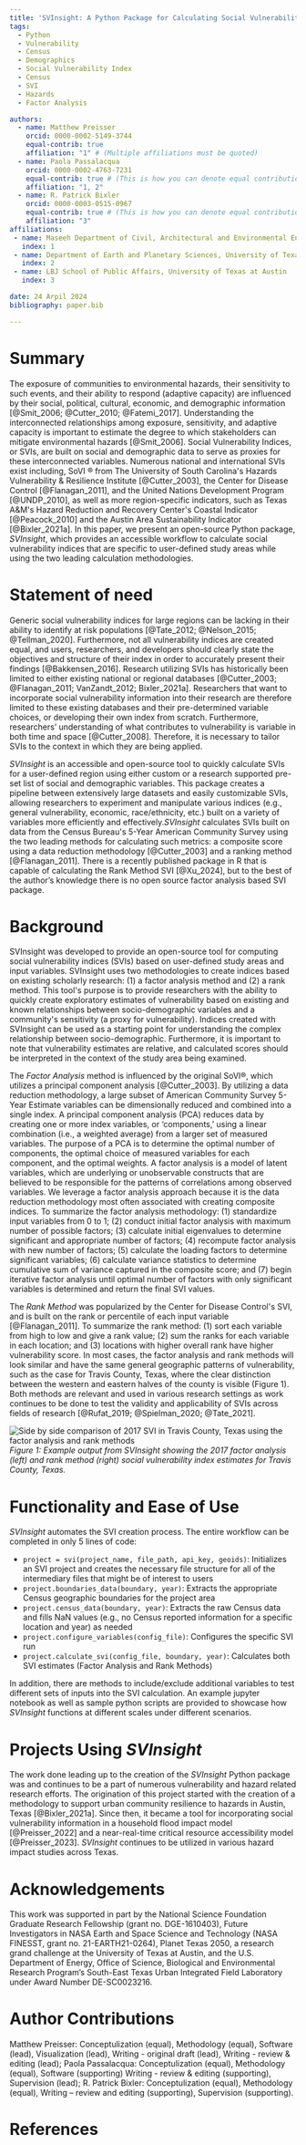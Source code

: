 ```yaml
---
title: 'SVInsight: A Python Package for Calculating Social Vulnerability Indices'
tags:
  - Python
  - Vulnerability
  - Census
  - Demographics
  - Social Vulnerability Index
  - Census
  - SVI
  - Hazards
  - Factor Analysis

authors:
  - name: Matthew Preisser
    orcid: 0000-0002-5149-3744
    equal-contrib: true
    affiliation: "1" # (Multiple affiliations must be quoted)
  - name: Paola Passalacqua
    orcid: 0000-0002-4763-7231
    equal-contrib: true # (This is how you can denote equal contributions between multiple authors)
    affiliation: "1, 2"
  - name: R. Patrick Bixler
    orcid: 0000-0003-0515-0967
    equal-contrib: true # (This is how you can denote equal contributions between multiple authors)
    affiliation: "3"
affiliations:
 - name: Maseeh Department of Civil, Architectural and Environmental Engineering, University of Texas at Austin
   index: 1
 - name: Department of Earth and Planetary Sciences, University of Texas at Austin
   index: 2
 - name: LBJ School of Public Affairs, University of Texas at Austin
   index: 3

date: 24 Arpil 2024
bibliography: paper.bib

---
```


# Summary

The exposure of communities to environmental hazards, their sensitivity to such events, and their ability to respond (adaptive capacity) are influenced by their social, political, cultural, economic, and demographic information [@Smit_2006; @Cutter_2010; @Fatemi_2017]. Understanding the interconnected relationships among exposure, sensitivity, and adaptive capacity is important to estimate the degree to which stakeholders can mitigate environmental hazards [@Smit_2006]. Social Vulnerability Indices, or SVIs, are built on social and demographic data to serve as proxies for these interconnected variables. Numerous national and international SVIs exist including, SoVI &reg; from The University of South Carolina's Hazards Vulnerability & Resilience Institute [@Cutter_2003], the Center for Disease Control [@Flanagan_2011], and the United Nations Development Program [@UNDP_2010], as well as more region-specific indicators, such as Texas A&M's Hazard Reduction and Recovery Center's Coastal Indicator [@Peacock_2010] and the Austin Area Sustainability Indicator [@Bixler_2021a]. In this paper, we present an open-source Python package, *SVInsight*, which provides an accessible workflow to calculate social vulnerability indices that are specific to user-defined study areas while using the two leading calculation methodologies. 


# Statement of need
Generic social vulnerability indices for large regions can be lacking in their ability to identify at risk populations [@Tate_2012; @Nelson_2015; @Tellman_2020]. Furthermore, not all vulnerability indices are created equal, and users, researchers, and developers should clearly state the objectives and structure of their index in order to accurately present their findings [@Bakkensen_2016]. Research utilizing SVIs has historically been limited to either existing national or regional databases [@Cutter_2003; @Flanagan_2011; VanZandt_2012; Bixler_2021a]. Researchers that want to incorporate social vulnerability information into their research are therefore limited to these existing databases and their pre-determined variable choices, or developing their own index from scratch. Furthermore, researchers’ understanding of what contributes to vulnerability is variable in both time and space [@Cutter_2008]. Therefore, it is necessary to tailor SVIs to the context in which they are being applied. 

*SVInsight* is an accessible and open-source tool to quickly calculate SVIs for a user-defined region using either custom or a research supported pre-set list of social and demographic variables. This package creates a pipeline between extensively large datasets and easily customizable SVIs, allowing researchers to experiment and manipulate various indices (e.g., general vulnerability, economic, race/ethnicity, etc.) built on a variety of variables more efficiently and effectively.*SVInsight* calculates SVIs built on data from the Census Bureau's 5-Year American Community Survey using the two leading methods for calculating such metrics: a composite score using a data reduction methodology [@Cutter_2003] and a ranking method [@Flanagan_2011]. There is a recently published package in R that is capable of calculating the Rank Method SVI [@Xu_2024], but to the best of the author’s knowledge there is no open source factor analysis based SVI package.




# Background 

SVInsight was developed to provide an open-source tool for computing social vulnerability indices (SVIs) based on user-defined study areas and input variables. SVInsight uses two methodologies to create indices based on existing scholarly research: (1) a factor analysis method and (2) a rank method. This tool's purpose is to provide researchers with the ability to quickly create exploratory estimates of vulnerability based on existing and known relationships between socio-demographic variables and a community's sensitivity (a proxy for vulnerability). Indices created with SVInsight can be used as a starting point for understanding the complex relationship between socio-demographic. Furthermore, it is important to note that vulnerability estimates are relative, and calculated scores should be interpreted in the context of the study area being examined.

The *Factor Analysis* method is influenced by the original SoVI®, which utilizes a principal component analysis [@Cutter_2003]. By utilizing a data reduction methodology, a large subset of American Community Survey 5-Year Estimate variables can be dimensionally reduced and combined into a single index. A principal component analysis (PCA) reduces data by creating one or more index variables, or ‘components,’ using a linear combination (i.e., a weighted average) from a larger set of measured variables. The purpose of a PCA is to determine the optimal number of components, the optimal choice of measured variables for each component, and the optimal weights. A factor analysis is a model of latent variables, which are underlying or unobservable constructs that are believed to be responsible for the patterns of correlations among observed variables. We leverage a factor analysis approach because it is the data reduction methodology most often associated with creating composite indices. To summarize the factor analysis methodology: (1) standardize input variables from 0 to 1; (2) conduct initial factor analysis with maximum number of possible factors; (3) calculate initial eigenvalues to determine significant and appropriate number of factors; (4) recompute factor analysis with new number of factors; (5) calculate the loading factors to determine significant variables; (6) calculate variance statistics to determine cumulative sum of variance captured in the composite score; and (7) begin iterative factor analysis until optimal number of factors with only significant variables is determined and return the final SVI values.

The *Rank Method* was popularized by the Center for Disease Control's SVI, and is built on the rank or percentile of each input variable [@Flanagan_2011]. To summarize the rank method: (1) sort each variable from high to low and give a rank value; (2) sum the ranks for each variable in each location; and (3) locations with higher overall rank have higher vulnerability score. In most cases, the factor analysis and rank methods will look similar and have the same general geographic patterns of vulnerability, such as the case for Travis County, Texas, where the clear distinction between the western and eastern halves of the county is visible (Figure 1). Both methods are relevant and used in various research settings as work continues to be done to test the validity and applicability of SVIs across fields of research [@Rufat_2019; @Spielman_2020; @Tate_2021].

![Side by side comparison of 2017 SVI in Travis County, Texas using the factor analysis and rank methods](Example_SVI.png)
*Figure 1: Example output from SVInsight showing the 2017 factor analysis (left) and rank method (right) social vulnerability index estimates for Travis County, Texas.*


# Functionality and Ease of Use 

*SVInsight* automates the SVI creation process. The entire workflow can be completed in only 5 lines of code:

  - `project = svi(project_name, file_path, api_key, geoids)`: Initializes an SVI project and creates the necessary file structure for all of the intermediary files that might be of interest to users 
  - `project.boundaries_data(boundary, year)`: Extracts the appropriate Census geographic boundaries for the project area
  - `project.census_data(boundary, year)`: Extracts the raw Census data and fills NaN values (e.g., no Census reported information for a specific location and year) as needed
  - `project.configure_variables(config_file)`: Configures the specific SVI run
  - `project.calculate_svi(config_file, boundary, year)`: Calculates both SVI estimates (Factor Analysis and Rank Methods)

In addition, there are methods to include/exclude additional variables to test different sets of inputs into the SVI calculation. An example jupyter notebook as well as sample python scripts are provided to showcase how *SVInsight* functions at different scales under different scenarios.

# Projects Using *SVInsight*
 The work done leading up to the creation of the *SVInsight* Python package was and continues to be a part of numerous vulnerability and hazard related research efforts. The origination of this project started with the creation of a methodology to support urban community resilience to hazards in Austin, Texas [@Bixler_2021a]. Since then, it became a tool for incorporating social vulnerability information in a household flood impact model [@Preisser_2022] and a near-real-time critical resource accessibility model [@Preisser_2023]. *SVInsight* continues to be utilized in various hazard impact studies across Texas.
 

# Acknowledgements
This work was supported in part by the National Science Foundation Graduate Research Fellowship (grant no. DGE-1610403), Future Investigators in NASA Earth and Space Science and Technology (NASA FINESST, grant no. 21-EARTH21-0264), Planet Texas 2050, a research grand challenge at the University of Texas at Austin, and the U.S. Department of Energy, Office of Science, Biological and Environmental Research Program’s South-East Texas Urban Integrated Field Laboratory under Award Number DE-SC0023216.


# Author Contributions
Matthew Preisser: Conceptulization (equal), Methodology (equal), Software (lead), Visualization (lead), Writing - original draft (lead), Writing - review & editing (lead); Paola Passalacqua: Conceptulization (equal), Methodology (equal), Software (supporting) Writing - review & editing (supporting), Supervision (lead); R. Patrick Bixler: Conceptulization (equal), Methodology (equal), Writing – review and editing (supporting), Supervision (supporting).


# References
